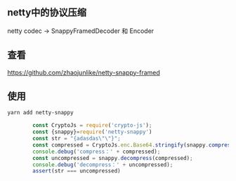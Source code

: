 ## netty中的协议压缩

netty  codec -> SnappyFramedDecoder 和 Encoder


## 查看
https://github.com/zhaojunlike/netty-snappy-framed


## 使用
``` bash
yarn add netty-snappy
```

``` javascript
        const CryptoJs = require('crypto-js');
        const {snappy}=require('netty-snappy')
        const str = "{adasdas\"\"}";
        const compressed = CryptoJs.enc.Base64.stringify(snappy.compress(str));
        console.debug('compress：' + compressed);
        const uncompressed = snappy.decompress(compressed);
        console.debug('decompress：' + uncompressed);
        assert(str === uncompressed)
```